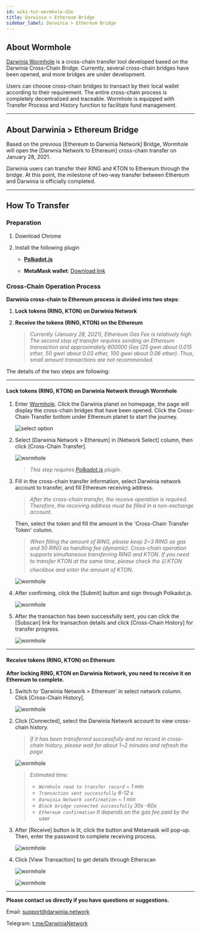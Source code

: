 ```yaml
---
id: wiki-tut-wormhole-d2e
title: Darwinia > Ethereum Bridge
sidebar_label: Darwinia > Ethereum Bridge
---
```

## About Wormhole

[Darwinia Wormhole](https://wormhole.darwinia.network/) is a cross-chain transfer tool developed based on the Darwinia Cross-Chain Bridge. Currently, several cross-chain bridges have been opened, and more bridges are under development. 

Users can choose cross-chain bridges to transact by their local wallet according to their requirement. The entire cross-chain process is completely decentralized and traceable. Wormhole is equipped with Transfer Process and History function to facilitate fund management.

<hr />

## About Darwinia > Ethereum Bridge 

Based on the previous [Ethereum to Darwinia Network] Bridge, Wormhole will open the [Darwnia Network to Ethereum] cross-chain transfer on January 28, 2021. 

Darwinia users can transfer their RING and KTON to Ethereum through the bridge. At this point, the milestone of two-way transfer between Ethereum and Darwinia is officially completed.

<hr />

## How To Transfer

### Preparation

1. Download Chrome
2. Install the following plugin
   
   * [**Polkadot.js**](https://polkadot.js.org/extension/)

   * **MetaMask wallet**: [Download link](https://chrome.google.com/webstore/detail/metamask/nkbihfbeogaeaoehlefnkodbefgpgknn)



### Cross-Chain Operation Process

**Darwinia cross-chain to Ethereum process is divided into two steps**:

1. **Lock tokens (RING, KTON) on Darwinia Network**

2. **Receive the tokens (RING, KTON) on the Ethereum**
   
   > *Currently (January 28, 2021), Ethereum Gas Fee is relatively high. The second step of transfer requires sending an Ethereum transaction and approximately 600000 Gas (25 gwei about 0.015 ether, 50 gwei about 0.03 ether, 100 gwei about 0.06 ether). Thus, small amount transactions are not recommended.*

The details of the two steps are following:

<hr />

#### Lock tokens (RING, KTON) on Darwinia Network through Wormhole

1. Enter [Wormhole](https://wormhole.darwinia.network/). Click the Darwinia planet on homepage, the page will display the cross-chain bridges that have been opened. Click the Cross-Chain Transfer bottom under Ethereum planet to start the journey.
   
   ![select option](../assets/wormhole/wiki-tut-wormhole-d2e-001-en.jpg)


2. Select [Darwinia Network > Ethereum] in [Network Select] column, then click [Cross-Chain Transfer].
   
   ![wormhole](../assets/wormhole/wiki-tut-wormhole-d2e-002-en.jpg)

   > *This step requires [Polkadot.js](https://polkadot.js.org/extension/) plugin.*


3. Fill in the cross-chain transfer information, select Darwinia network account to transfer, and fill Ethereum receiving address. 
  
   > *After the cross-chain transfer, the receive operation is required. Therefore, the receiving address must be filled in a non-exchange account.*

   Then, select the token and fill the amount in the 'Cross-Chain Transfer Token' column. 
   
   > *When filling the amount of RING, please keep 2~3 RING as gas and 50 RING as handling fee (dynamic). Cross-chain operation supports simultaneous transferring RING and KTON. If you need to transfer KTON at the same time, please check the ☑️ KTON checkbox and enter the amount of KTON.*
   
   ![wormhole](../assets/wormhole/wiki-tut-wormhole-d2e-003-en.jpg)


4. After confirming, click the [Submit] button and sign through Polkadot.js.
   
   ![wormhole](../assets/wormhole/wiki-tut-wormhole-d2e-004-en.jpg)


5. After the transaction has been successfully sent, you can click the [Subscan] link for transaction details and click [Cross-Chain History] for transfer progress.
   
   ![wormhole](../assets/wormhole/wiki-tut-wormhole-d2e-005-en.jpg)

<hr />

#### Receive tokens (RING, KTON) on Ethereum

**After locking RING, KTON on Darwinia Network, you need to receive it on Ethereum to complete.**


1. Switch to 'Darwinia Network > Ethereum' in select network column. Click [Cross-Chain History].
   
   ![wormhole](../assets/wormhole/wiki-tut-wormhole-d2e-007-en.jpg)


2. Click [Connected], select the Darwinia Network account to view cross-chain history. 
 
   > *If it has been transferred successfully and no record in cross-chain history, please wait for about 1~2 minutes and refresh the page.*

   ![wormhole](../assets/wormhole/wiki-tut-wormhole-d2e-006-en.jpg)
   
   > *Estimated time:*
   >  - *`Wormhole read to transfer record` ~ 1 min*
   >  - *`Transaction sent successfully` 6-12 s*
   >  - *`Darwinia Network confirmation` ~ 1 min*
   >  - *`Block bridge connected successfully` 30s -60s*
   >  - *`Ethereum confirmation` It depends on the gas fee paid by the user*


3. After [Receive] button is lit, click the button and Metamask will pop-up. Then, enter the password to complete receiving process.
   
   ![wormhole](../assets/wormhole/wiki-tut-wormhole-d2e-008-en.jpg)


4. Click [View Transaction] to get details through Etherscan
   
   ![wormhole](../assets/wormhole/wiki-tut-wormhole-d2e-009-en.jpg)

   ![wormhole](../assets/wormhole/wiki-tut-wormhole-d2e-010.jpg)

<hr />


**Please contact us directly if you have questions or suggestions.**

Email: support@darwinia.network

Telegram: [t.me/DarwiniaNetwork](https://t.me/DarwiniaNetwork)

